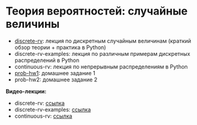 # Теория вероятностей: случайные величины

* [discrete-rv](http://nbviewer.jupyter.org/github/allatambov/CognTech/blob/master/python-probability/discrete-rv.ipynb): лекция по дискретным случайным величинам (краткий обзор теории + практика в Python)
* discrete-rv-examples: лекция по различным примерам дискретных распределений в Python
* continuous-rv: лекция по непрерывным распределениям в Python
* [prob-hw1](http://nbviewer.jupyter.org/github/allatambov/CognTech/blob/master/python-probability/prob-hw1.ipynb): домашнее задание 1
* prob-hw2: домашнее задание 2

**Видео-лекции:**

* discrete-rv: [ссылка]()
* discrete-rv-examples: [ссылка]()
* continuous-rv: [ссылка]()
